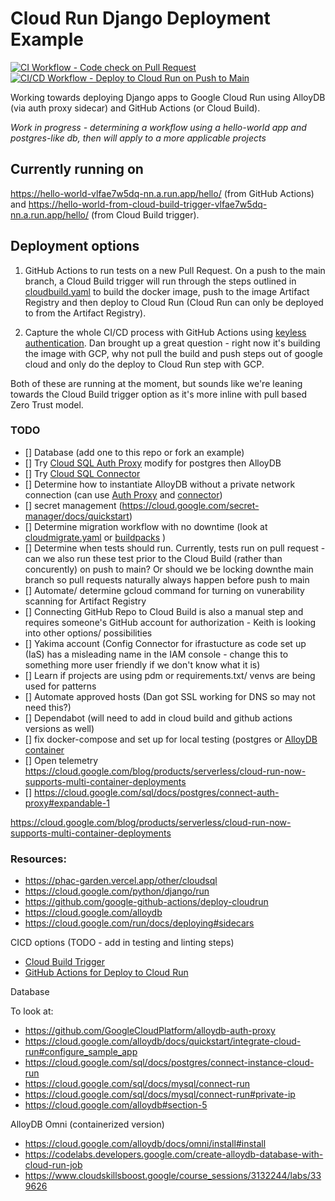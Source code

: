 # Cloud Run Django Deployment Example
[![CI Workflow - Code check on Pull Request](https://github.com/PHACDataHub/cloudrun-deployment-example/actions/workflows/ci.yaml/badge.svg)](https://github.com/PHACDataHub/cloudrun-deployment-example/actions/workflows/ci.yaml&cachebust=2)
[![CI/CD Workflow - Deploy to Cloud Run on Push to Main](https://github.com/PHACDataHub/cloudrun-deployment-example/actions/workflows/build_deploy_cloudrun.yaml/badge.svg)](https://github.com/PHACDataHub/cloudrun-deployment-example/actions/workflows/build_deploy_cloudrun.yaml.yaml&cachebust=2)

Working towards deploying Django apps to Google Cloud Run using AlloyDB (via auth proxy sidecar) and GitHub Actions (or Cloud Build).

*Work in progress - determining a workflow using a hello-world app and postgres-like db, then will apply to a more applicable projects*

## Currently running on
https://hello-world-vlfae7w5dq-nn.a.run.app/hello/ (from GitHub Actions)
and https://hello-world-from-cloud-build-trigger-vlfae7w5dq-nn.a.run.app/hello/ (from Cloud Build trigger).

## Deployment options
1. GitHub Actions to run tests on a new Pull Request.  On a push to the main branch, a Cloud Build trigger will run through the steps outlined in [cloudbuild.yaml](./cloudbuild.yaml) to build the docker image, push to the image Artifact Registry and then deploy to Cloud Run (Cloud Run can only be deployed to from the Artifact Registry).

2. Capture the whole CI/CD process with GitHub Actions using [keyless authentication](https://cloud.google.com/blog/products/identity-security/enabling-keyless-authentication-from-github-actions). Dan brought up a great question - right now it's building the image with GCP, why not pull the build and push steps out of google cloud and only do the deploy to Cloud Run step with GCP.

Both of these are running at the moment, but sounds like we're leaning towards the Cloud Build trigger option as it's more inline with pull based Zero Trust model.

### TODO 
- [] Database (add one to this repo or fork an example)
- [] Try [Cloud SQL Auth Proxy](https://cloud.google.com/python/django/run) modify for postgres then AlloyDB
- [] Try [Cloud SQL Connector](https://cloud.google.com/sql/docs/mysql/connect-connectors)
- [] Determine how to instantiate AlloyDB without a private network connection (can use [Auth Proxy](https://cloud.google.com/alloydb/docs/auth-proxy/overview) and [connector](https://github.com/GoogleCloudPlatform/alloydb-go-connector))
- [] secret management (https://cloud.google.com/secret-manager/docs/quickstart)
- [] Determine migration workflow with no downtime (look at [cloudmigrate.yaml](https://cloud.google.com/python/django/run#:~:text=The%20cloudmigrate.yaml%20file%20performs) or [buildpacks](https://cloud.google.com/blog/topics/developers-practitioners/running-database-migrations-cloud-run-jobs) )
- [] Determine when tests should run.  Currently, tests run on pull request - can we also run these test prior to the Cloud Build (rather than concurently) on push to main? Or should we be locking downthe main branch so pull requests naturally always happen before push to main 
- [] Automate/ determine gcloud command for turning on vunerability scanning for Artifact Registry
- [] Connecting GitHub Repo to Cloud Build is also a manual step and requires someone's GitHub account for authorization - Keith is looking into other options/ possibilities
- [] Yakima account (Config Connector for ifrastucture as code set up (IaS) has a misleading name in the IAM console - change this to something more user friendly if we don't know what it is)
- [] Learn if projects are using pdm or requirements.txt/ venvs are being used for patterns
- [] Automate approved hosts (Dan got SSL working for DNS so may not need this?)
- [] Dependabot (will need to add in cloud build and github actions versions as well) 
- [] fix docker-compose and set up for local testing (postgres or [AlloyDB container](https://cloud.google.com/alloydb/docs/omni/install#install)
- [] Open telemetry https://cloud.google.com/blog/products/serverless/cloud-run-now-supports-multi-container-deployments
- [] https://cloud.google.com/sql/docs/postgres/connect-auth-proxy#expandable-1 

https://cloud.google.com/blog/products/serverless/cloud-run-now-supports-multi-container-deployments
<!-- 
#### Run tests (locally)
(in django project directory)

``` python manage.py test hello_world ``` -->

### Resources:
* https://phac-garden.vercel.app/other/cloudsql
* https://cloud.google.com/python/django/run
* https://github.com/google-github-actions/deploy-cloudrun
* https://cloud.google.com/alloydb
* https://cloud.google.com/run/docs/deploying#sidecars


CICD options (TODO - add in testing and linting steps)
* [Cloud Build Trigger](https://cloud.google.com/run/docs/quickstarts/deploy-continuously)
* [GitHub Actions for Deploy to Cloud Run](https://github.com/google-github-actions/deploy-cloudrun)


Database 

To look at:
* https://github.com/GoogleCloudPlatform/alloydb-auth-proxy
* https://cloud.google.com/alloydb/docs/quickstart/integrate-cloud-run#configure_sample_app
* https://cloud.google.com/sql/docs/postgres/connect-instance-cloud-run
* https://cloud.google.com/sql/docs/mysql/connect-run
* https://cloud.google.com/sql/docs/mysql/connect-run#private-ip
* https://cloud.google.com/alloydb#section-5


AlloyDB Omni (containerized version)
* https://cloud.google.com/alloydb/docs/omni/install#install
* https://codelabs.developers.google.com/create-alloydb-database-with-cloud-run-job
* https://www.cloudskillsboost.google/course_sessions/3132244/labs/339626



